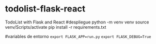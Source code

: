 # todolist-flask-react
TodoList with Flask and React
#despliegue
python -m venv venv
source venv/Scripts/activate
pip install -r requirements.txt

#variables de entorno
`export FLASK_APP=run.py`
`export FLASK_DEBUG=True`
